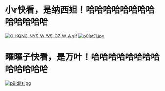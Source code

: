 # 小r快看，是纳西妲！哈哈哈哈哈哈哈哈哈哈哈哈哈
[![C-KQM3-NY5-W-W5-C7-W-A.gif](https://i.postimg.cc/xd2SjgRc/C-KQM3-NY5-W-W5-C7-W-A.gif)](https://postimg.cc/VJDhDq28)
[![p9iatEj.jpg](https://s1.ax1x.com/2023/04/18/p9iatEj.jpg)](https://imgse.com/i/p9iatEj)
# 曜曜子快看，是万叶！哈哈哈哈哈哈哈哈哈哈哈哈哈
[![p9idiIs.jpg](https://s1.ax1x.com/2023/04/18/p9idiIs.jpg)](https://imgse.com/i/p9idiIs)
